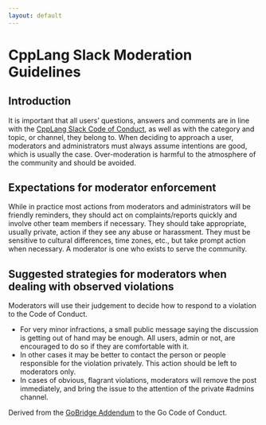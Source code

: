 ```yaml
---
layout: default
---
```


CppLang Slack Moderation Guidelines
===================================

Introduction
------------

It is important that all users’ questions, answers and comments are in line with the [CppLang Slack Code of Conduct]({{site.baseurl}}/), as well as with the category and topic, or channel, they belong to. When deciding to approach a user, moderators and administrators must always assume intentions are good, which is usually the case. Over-moderation is harmful to the atmosphere of the community and should be avoided.

Expectations for moderator enforcement
--------------------------------------

While in practice most actions from moderators and administrators will be friendly reminders, they should act on complaints/reports quickly and involve other team members if necessary. They should take appropriate, usually private, action if they see any abuse or harassment. They must be sensitive to cultural differences, time zones, etc., but take prompt action when necessary. A moderator is one who exists to serve the community.

Suggested strategies for moderators when dealing with observed violations
-------------------------------------------------------------------------

Moderators will use their judgement to decide how to respond to a violation to the Code of Conduct.

- For very minor infractions, a small public message saying the discussion is getting out of hand may be enough. All users, admin or not, are encouraged to do so if they are comfortable with it.
- In other cases it may be better to contact the person or people responsible for the violation privately. This action should be left to moderators only.
- In cases of obvious, flagrant violations, moderators will remove the post immediately, and bring the issue to the attention of the private #admins channel.

Derived from the [GoBridge Addendum](https://github.com/gobridge/CodeOfConduct) to the Go Code of Conduct.
